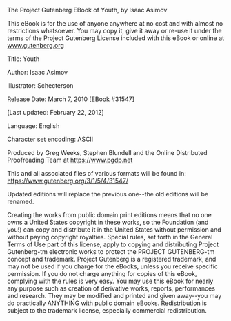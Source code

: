 The Project Gutenberg EBook of Youth, by Isaac Asimov

This eBook is for the use of anyone anywhere at no cost and with almost no restrictions whatsoever. You may copy it, give it away or re-use it under the terms of the Project Gutenberg License included with this eBook or online at www.gutenberg.org

Title: Youth

Author: Isaac Asimov

Illustrator: Schecterson

Release Date: March 7, 2010 [EBook #31547]

[Last updated: February 22, 2012]

Language: English

Character set encoding: ASCII

Produced by Greg Weeks, Stephen Blundell and the Online Distributed Proofreading Team at https://www.pgdp.net

This and all associated files of various formats will be found in: https://www.gutenberg.org/3/1/5/4/31547/

Updated editions will replace the previous one--the old editions will be renamed.

Creating the works from public domain print editions means that no one owns a United States copyright in these works, so the Foundation (and you!) can copy and distribute it in the United States without permission and without paying copyright royalties. Special rules, set forth in the General Terms of Use part of this license, apply to copying and distributing Project Gutenberg-tm electronic works to protect the PROJECT GUTENBERG-tm concept and trademark. Project Gutenberg is a registered trademark, and may not be used if you charge for the eBooks, unless you receive specific permission. If you do not charge anything for copies of this eBook, complying with the rules is very easy. You may use this eBook for nearly any purpose such as creation of derivative works, reports, performances and research. They may be modified and printed and given away--you may do practically ANYTHING with public domain eBooks. Redistribution is subject to the trademark license, especially commercial redistribution.
